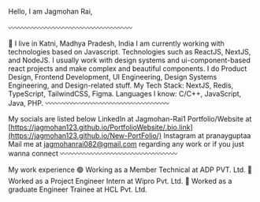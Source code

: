 Hello, I am Jagmohan Rai,

〰️〰️〰️〰️〰️〰️〰️〰️〰️〰️〰️〰️〰️〰️〰️〰️〰️〰️

📍 I live in Katni, Madhya Pradesh, India
I am currently working with technologies based on Javascript. Technologies such as ReactJS, NextJS, and NodeJS.
I usually work with design systems and ui-component-based react projects and make complex and beautiful components.
I do Product Design, Frontend Development, UI Engineering, Design Systems Engineering, and Design-related stuff.
My Tech Stack: NextJS, Redis, TypeScript, TailwindCSS, Figma.
Languages I know: C/C++, JavaScript, Java, PHP.
〰️〰️〰️〰️〰️〰️〰️〰️〰️〰️〰️〰️〰️〰️〰️〰️〰️〰️

My socials are listed below
LinkedIn at Jagmohan-Rai1
Portfolio/Website at [https://jagmohan123.github.io/PortfolioWebsite/.bio.link](https://jagmohan123.github.io/New-PortFolio/)
Instagram at pranayguptaa
Mail me at jagmohanrai082@gmail.com regarding any work or if you just wanna connect
〰️〰️〰️〰️〰️〰️〰️〰️〰️〰️〰️〰️〰️〰️〰️〰️〰️    

My work experience
🟢 Working as a Member Technical at ADP PVT. Ltd.
🔴 Worked as a Project Engineer Intern at Wipro Pvt. Ltd.
🔴 Worked as a graduate Engineer Trainee at HCL Pvt. Ltd.
